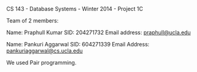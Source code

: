 CS 143 - Database Systems - Winter 2014 - Project 1C

Team of 2 members:

Name: Praphull Kumar
SID: 204271732
Email address: praphull@ucla.edu

Name: Pankuri Aggarwal
SID: 604271339
Email Address: pankuriaggarwal@cs.ucla.edu

We used Pair programming.
